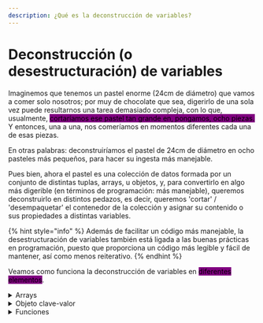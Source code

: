 ```yaml
---
description: ¿Qué es la deconstrucción de variables?
---
```


# Deconstrucción (o desestructuración) de variables

Imaginemos que tenemos un pastel enorme (24cm de diámetro) que vamos a comer solo nosotros; por muy de chocolate que sea, digerirlo de una sola vez puede resultarnos una tarea demasiado compleja, con lo que, usualmente, <mark style="background-color:purple;">cortaríamos ese pastel tan grande en, pongamos, ocho piezas.</mark> Y entonces, una a una, nos comeríamos en momentos diferentes cada una de esas piezas.&#x20;

En otras palabras: deconstruiríamos el pastel de 24cm de diámetro en ocho pasteles más pequeños, para hacer su ingesta más manejable.

Pues bien, ahora el pastel es una colección de datos formada por un conjunto de distintas tuplas, arrays, u objetos, y, para convertirlo en algo más digerible (en términos de programación: más manejable), queremos deconstruirlo en distintos pedazos, es decir, queremos 'cortar' / 'desempaquetar' el contenedor de la colección y asignar su contenido o sus propiedades a distintas variables.

{% hint style="info" %}
Además de facilitar un código más manejable, la desestructuración de variables también está ligada a las buenas prácticas en programación, puesto que proporciona un código más legible y fácil de mantener, así como menos reiterativo.
{% endhint %}

Veamos como funciona la deconstrucción de variables en <mark style="background-color:purple;">diferentes elementos</mark>.

<details>

<summary>Arrays</summary>

```
let alimentacion = ['pancake y zumo de pomelo', 'huevos rotos y yogur', 'pimientos con hamburguesa de atún y helado'];
```



Cómo accederíamos a los valores <mark style="background-color:$primary;">sin deconstruirla</mark>:

```
console.log(`desayuno: ${alimentacion[0]}, comida: ${alimentacion[1]}, cena: ${alimentacion[2]}`);


Resultado:

"desayuno: pancake y zumo de pomelo, comida: huevos rotos y yogur, cena: pimientos con hamburguesa de atún y helado"

```



Cómo accedemos a los valores <mark style="background-color:yellow;">después de deconstruirla:</mark>

```
let [desayuno, comida, cena] = alimentacion; --> esta es la deconstrucción

console.log(desayuno); --> resultado: "pancake y zumo de pomelo"
console.log(comida); --> resultado: "huevos rotos y yogur"
console.log(cena); --> resultado: "pimientos con hamburguesa de atún y helado"
```



**También podemos** elegir los elementos que deseamos deconstruir:

```
let alimentacion = ['pancake y zumo de pomelo', 'huevos rotos y yogur', 'pimientos con hamburguesa de atún y helado'];

let [desayuno, , cena] = alimentacion


console.log(desayuno); --> resultado: "pancake y zumo de pomelo"
console.log(cena); --> resultado: "pimientos con hamburguesa de atún y helado"
```



**También podemos** intercambiar las variables:

```
const clima_hoy = ['nuboso', 'lluvia', 'sol'];

console.log(clima_hoy); --> resultado --> ["nuboso","lluvia","sol"]


[clima_hoy[2], clima_hoy[1]] = [clima_hoy[1], clima_hoy[2]];

console.log(clima_hoy);  --> resultado --> ["nuboso","sol","lluvia"]
```



**También podemos** asignar varios elementos a una sola variable:

```
let alimentacion = ['pancake y zumo de pomelo', 'huevos rotos y yogur', 'pimientos con hamburguesa de atún y helado'];

let [desayuno, ...cena] = alimentacion

console.log(desayuno); --> resultado --> "pancake y zumo de pomelo"
console.log(cena); --> resultado --> ["huevos rotos y yogur","pimientos con hamburguesa de atún y helado"]
```

</details>

<details>

<summary>Objeto clave-valor</summary>

```
let usuario = {nombre: "Maite", edad: 28, ciudad: "La Habana"};
```



Cómo accederíamos a los valores <mark style="background-color:$primary;">sin deconstruirla</mark>:

```
console.log(`su nombre es ${usuario.nombre}, de ${usuario.edad} años, con origen en ${usuario.ciudad}`);


Resultado:

"su nombre es Maite, de 28 años, con origen en La Habana"
```



Cómo accedemos a los valores <mark style="background-color:yellow;">después de deconstruirla:</mark>

```
let { nombre, edad, ciudad } = usuario; --> la deconstruimos


console.log(`su nombre es ${nombre}, de ${edad} años, con origen en ${ciudad}`); --> accedemos a sus valores



Resultado: 

"su nombre es Maite, de 28 años, con origen en La Habana"
```



**También podemos** alterar el nombre de las variables:

```
let { nombre, edad: años, ciudad: origen } = usuario;

console.log(`su nombre es ${nombre}, de ${años} años, con origen en ${origen}`);


Resultado: 

"su nombre es Maite, de 28 años, con origen en La Habana"
```



**También podemos** usarlo en bucles:

```
let usuarios = [
    { nombre: 'Maite', edad: 28, ciudad: 'La Habana' },
    { nombre: 'Koko', edad: 28, ciudad: 'San Sebastián' },
    { nombre: 'Aleida', edad: 60, ciudad: 'La Habana' },
    { nombre: 'Imala', edad: 60, ciudad: 'San Sebastián' }
];


for (let { nombre, edad: años, ciudad: origen } of usuarios) {

    console.log(`su nombre es ${nombre}, de ${años} años, con origen en ${origen}`);
}


Resultado:

"su nombre es Maite, de 28 años, con origen en La Habana"
"su nombre es Koko, de 28 años, con origen en San Sebastián"
"su nombre es Aleida, de 60 años, con origen en La Habana"
"su nombre es Imala, de 60 años, con origen en San Sebastián"
```



**También podemos** asignarle valores por defecto:

```
let usuarios = [

  { nombre: "Maite", suscrita: true },
  { nombre: "Amatxito" },
  
];


for (let { nombre, suscrita = true } of usuarios) {

    console.log(`¿${nombre} está suscrita? ${suscrita}`);
}



Resultado:

"¿Maite está suscrita? true"
"¿Amatxito está suscrita? true" --> si no especificamos lo contrario al definir este usuario, el valor por defecto será true.
```



**También podemos** realizar deconstrucciones anidadas:

```
const persona = {
  nombre: 'Maite',
  pasiones: {
    literatura: 'terror',
    musica: 'r&b'
  }
};

const { nombre, pasiones: {literatura, musica} } = persona;


console.log(`A ${nombre} le apasionan: la literatura de ${literatura} y la música ${musica}`);



Resultado:

"A Maite le apasionan: la literatura de terror y la música r&b"
```

</details>

<details>

<summary>Funciones</summary>

Cómo accederíamos a los valores <mark style="background-color:$primary;">sin deconstruirla</mark>:

```
function buenosDias (saludo) {

    const nombre = saludo.nombre;
    const mensaje = saludo.mensaje;
    
console.log(`Buenos días ${nombre}, ${mensaje}.`);

}

buenosDias({ nombre: 'Amatxito', mensaje: 'te quiero'});



Resultado:
"Buenos días Amatxito, te quiero."
```

Cómo accedemos a los valores <mark style="background-color:yellow;">después de deconstruirla:</mark>

```

function buenosDias ( {nombre, mensaje} ) {

    console.log(`Buenos días ${nombre}, ${mensaje}.`);
}


const amatxito = { nombre: 'Amatxito', mensaje: 'te quiero'};

buenosDias(amatxito);


Resultado:

"Buenos días Amatxito, te quiero."
```

</details>
